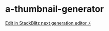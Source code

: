 # a-thumbnail-generator

[Edit in StackBlitz next generation editor ⚡️](https://stackblitz.com/~/github.com/yenceesanjeev/a-thumbnail-generator)